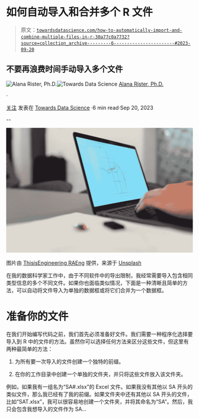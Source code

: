 # 如何自动导入和合并多个 R 文件

> 原文：[`towardsdatascience.com/how-to-automatically-import-and-combine-multiple-files-in-r-30a77c0a7732?source=collection_archive---------6-----------------------#2023-09-20`](https://towardsdatascience.com/how-to-automatically-import-and-combine-multiple-files-in-r-30a77c0a7732?source=collection_archive---------6-----------------------#2023-09-20)

## 不要再浪费时间手动导入多个文件

[](https://alanarister.medium.com/?source=post_page-----30a77c0a7732--------------------------------)![Alana Rister, Ph.D.](https://alanarister.medium.com/?source=post_page-----30a77c0a7732--------------------------------)[](https://towardsdatascience.com/?source=post_page-----30a77c0a7732--------------------------------)![Towards Data Science](https://towardsdatascience.com/?source=post_page-----30a77c0a7732--------------------------------) [Alana Rister, Ph.D.](https://alanarister.medium.com/?source=post_page-----30a77c0a7732--------------------------------)

·

[关注](https://medium.com/m/signin?actionUrl=https%3A%2F%2Fmedium.com%2F_%2Fsubscribe%2Fuser%2Fa2d36236daea&operation=register&redirect=https%3A%2F%2Ftowardsdatascience.com%2Fhow-to-automatically-import-and-combine-multiple-files-in-r-30a77c0a7732&user=Alana+Rister%2C+Ph.D.&userId=a2d36236daea&source=post_page-a2d36236daea----30a77c0a7732---------------------post_header-----------) 发表在 [Towards Data Science](https://towardsdatascience.com/?source=post_page-----30a77c0a7732--------------------------------) ·6 min read·Sep 20, 2023[](https://medium.com/m/signin?actionUrl=https%3A%2F%2Fmedium.com%2F_%2Fvote%2Ftowards-data-science%2F30a77c0a7732&operation=register&redirect=https%3A%2F%2Ftowardsdatascience.com%2Fhow-to-automatically-import-and-combine-multiple-files-in-r-30a77c0a7732&user=Alana+Rister%2C+Ph.D.&userId=a2d36236daea&source=-----30a77c0a7732---------------------clap_footer-----------)

--

[](https://medium.com/m/signin?actionUrl=https%3A%2F%2Fmedium.com%2F_%2Fbookmark%2Fp%2F30a77c0a7732&operation=register&redirect=https%3A%2F%2Ftowardsdatascience.com%2Fhow-to-automatically-import-and-combine-multiple-files-in-r-30a77c0a7732&source=-----30a77c0a7732---------------------bookmark_footer-----------)![](img/4faf273a525b691b00abfba4f6517fd3.png)

图片由 [ThisisEngineering RAEng](https://unsplash.com/@thisisengineering?utm_source=medium&utm_medium=referral) 提供，来源于 [Unsplash](https://unsplash.com/?utm_source=medium&utm_medium=referral)

在我的数据科学家工作中，由于不同软件中的导出限制，我经常需要导入包含相同类型信息的多个不同文件。如果你也面临类似情况，下面是一种清晰且简单的方法，可以自动将文件导入为单独的数据框或将它们合并为一个数据框。

# 准备你的文件

在我们开始编写代码之前，我们首先必须准备好文件。我们需要一种程序化选择要导入到 R 中的文件的方法。虽然你可以选择任何方法来区分这些文件，但这里有两种最简单的方法：

1.  为所有要一次导入的文件创建一个独特的前缀。

1.  在你的工作目录中创建一个单独的文件夹，并只将这些文件放入该文件夹。

例如，如果我有一组名为“SA#.xlsx”的 Excel 文件。如果我没有其他以 SA 开头的类似文件，那么我已经有了我的前缀。如果文件夹中还有其他以 SA 开头的文件，比如“SAT.xlsx”，我可以很容易地创建一个文件夹，并将其命名为“SA”。然后，我只会包含我想导入的文件作为 SA…
